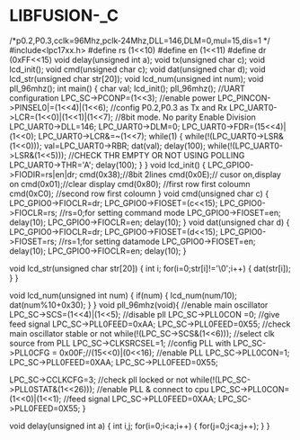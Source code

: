 # LIBFUSION-_C
/*p0.2,P0.3,cclk=96Mhz,pclk-24Mhz,DLL=146,DLM=0,mul=15,dis=1 */
#include<lpc17xx.h>
#define rs (1<<10)
#define en (1<<11)
#define dr (0xFF<<15)
void delay(unsigned int a);
void tx(unsigned char c);
void lcd_init();
void cmd(unsigned char c);
void dat(unsigned char d);
void lcd_str(unsigned char str[20]);
void lcd_num(unsigned int num);
void pll_96mhz();
int main()
{
char val;
lcd_init();
pll_96mhz();
//UART configuration
LPC_SC->PCONP=(1<<3); //enable power
LPC_PINCON->PINSEL0|=(1<<4)|(1<<6); //config P0.2,P0.3 as Tx and Rx
LPC_UART0->LCR=(1<<0)|(1<<1)|(1<<7); //8bit mode. No parity Enable Division
LPC_UART0->DLL=146;
LPC_UART0->DLM=0;
LPC_UART0->FDR=(15<<4)|(1<<0);
LPC_UART0->LCR&=~(1<<7);
while(1)
{
while(!(LPC_UART0->LSR&(1<<0)));
val=LPC_UART0->RBR;
dat(val);
delay(100);
while(!(LPC_UART0->LSR&(1<<5))); //CHECK THR EMPTY OR NOT USING POLLING
LPC_UART0->THR='A';
delay(100);
}
}
void lcd_init()
{
LPC_GPIO0->FIODIR=rs|en|dr;
cmd(0x38);//8bit 2lines
cmd(0x0E);// cusor on,display on
cmd(0x01);//clear display
cmd(0x80); //first row first coloumn
cmd(0xC0); //second row first coloumn
}
void cmd(unsigned char c)
{
 LPC_GPIO0->FIOCLR=dr;
 LPC_GPIO0->FIOSET=(c<<15);
 LPC_GPIO0->FIOCLR=rs; //rs=0;for setting command mode
 LPC_GPIO0->FIOSET=en;
 delay(10);
 LPC_GPIO0->FIOCLR=en;
 delay(10);
 }
 void dat(unsigned char d)
 {
 LPC_GPIO0->FIOCLR=dr;
 LPC_GPIO0->FIOSET=(d<<15);
 LPC_GPIO0->FIOSET=rs; //rs=1;for setting datamode
 LPC_GPIO0->FIOSET=en;
 delay(10);
 LPC_GPIO0->FIOCLR=en;
 delay(10);
 }

 void lcd_str(unsigned char str[20])
 {
 int i;
 for(i=0;str[i]!='\0';i++)
 {
 dat(str[i]);
 }
 }

void lcd_num(unsigned int num)
{
if(num)
{
lcd_num(num/10);
dat(num%10+0x30);
}
}
void pll_96mhz(void){
//enable main oscillator
LPC_SC->SCS=(1<<4)|(1<<5);
//disable pll
LPC_SC->PLL0CON =0;
//give feed signal
LPC_SC->PLL0FEED=0xAA;
LPC_SC->PLL0FEED=0X55;
//check main oscillator stable or not
while(!(LPC_SC->SCS&(1<<6)));
//select clk source from PLL
LPC_SC->CLKSRCSEL=1;
//config PLL with
LPC_SC->PLL0CFG = 0x00F;//(15<<0)|(0<<16);
//enable PLL
  LPC_SC->PLL0CON=1;
LPC_SC->PLL0FEED=0XAA;
LPC_SC->PLL0FEED=0X55;

LPC_SC->CCLKCFG=3;
//check pll locked or not
while(!(LPC_SC->PLL0STAT&(1<<26)));
//enable PLL & connect to cpu
LPC_SC->PLL0CON=(1<<0)|(1<<1);
//feed signal
LPC_SC->PLL0FEED=0XAA;
LPC_SC->PLL0FEED=0X55;
}

void delay(unsigned int a)
{
int i,j;
for(i=0;i<a;i++)
{
for(j=0;j<a;j++);
}
}
